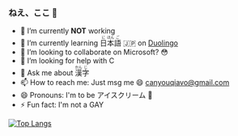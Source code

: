 ### ねえ、ここ 👋

<!--
**Crzq/Crzq** is a ✨ _special_ ✨ repository because its `README.md` (this file) appears on your GitHub profile.

Here are some ideas to get you started:

- 🔭 I’m currently working on ...
- 🌱 I’m currently learning ...
- 👯 I’m looking to collaborate on ...
- 🤔 I’m looking for help with ...
- 💬 Ask me about ...
- 📫 How to reach me: ...
- 😄 Pronouns: ...
- ⚡ Fun fact: ...
-->

- 🔭 I’m currently **NOT** working
- 🌱 I’m currently learning <ruby>日<rt>に</rt>本<rt>ほん</rt>語<rt>ご</rt></ruby> :jp: on [Duolingo](https://www.duolingo.com)
- 👯 I’m looking to collaborate on Microsoft? :flushed:
- 🤔 I’m looking for help with C
- 💬 Ask me about <ruby>漢<rt>かん</rt>字<rt>じ</rt>
- 📫 How to reach me: Just msg me :smile: canyouqiavo@gmail.com
- 😄 Pronouns: I'm to be アイスクリーム :icecream:
- ⚡ Fun fact: I'm not a GAY


<!--
``` go
package main
import ("fmt")

func main() {
    fmt.Println("Hello World!")
}
```
-->

[![Top Langs](https://github-readme-stats-aets7tkq5-crzq.vercel.app/api/top-langs/?username=Crzq&theme=tokyonight)](https://github.com/Crzq)
